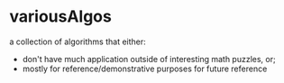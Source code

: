 # variousAlgos
 a collection of algorithms that either:
 - don't have much application outside of interesting math puzzles, or;
 - mostly for reference/demonstrative purposes for future reference